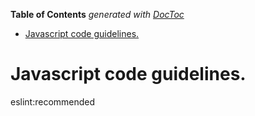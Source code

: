<!-- START doctoc generated TOC please keep comment here to allow auto update -->
<!-- DON'T EDIT THIS SECTION, INSTEAD RE-RUN doctoc TO UPDATE -->
**Table of Contents**  *generated with [DocToc](https://github.com/thlorenz/doctoc)*

- [Javascript code guidelines.](#javascript-code-guidelines)

<!-- END doctoc generated TOC please keep comment here to allow auto update -->

# Javascript code guidelines.

eslint:recommended